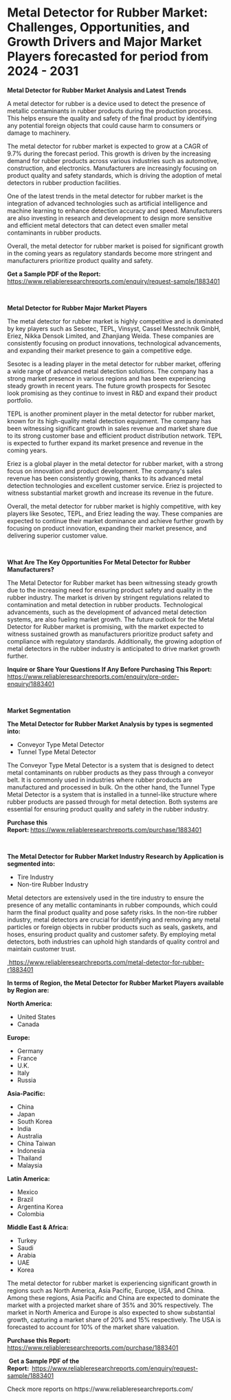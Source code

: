 <p><h1>Metal Detector for Rubber Market: Challenges, Opportunities, and Growth Drivers and Major Market Players forecasted for period from 2024 - 2031</h1></p><p><strong>Metal Detector for Rubber Market Analysis and Latest Trends</strong></p>
<p><p>A metal detector for rubber is a device used to detect the presence of metallic contaminants in rubber products during the production process. This helps ensure the quality and safety of the final product by identifying any potential foreign objects that could cause harm to consumers or damage to machinery.</p><p>The metal detector for rubber market is expected to grow at a CAGR of 9.7% during the forecast period. This growth is driven by the increasing demand for rubber products across various industries such as automotive, construction, and electronics. Manufacturers are increasingly focusing on product quality and safety standards, which is driving the adoption of metal detectors in rubber production facilities.</p><p>One of the latest trends in the metal detector for rubber market is the integration of advanced technologies such as artificial intelligence and machine learning to enhance detection accuracy and speed. Manufacturers are also investing in research and development to design more sensitive and efficient metal detectors that can detect even smaller metal contaminants in rubber products.</p><p>Overall, the metal detector for rubber market is poised for significant growth in the coming years as regulatory standards become more stringent and manufacturers prioritize product quality and safety.</p></p>
<p><strong>Get a Sample PDF of the Report:&nbsp;</strong> <a href="https://www.reliableresearchreports.com/enquiry/request-sample/1883401">https://www.reliableresearchreports.com/enquiry/request-sample/1883401</a></p>
<p>&nbsp;</p>
<p><strong>Metal Detector for Rubber Major Market Players</strong></p>
<p><p>The metal detector for rubber market is highly competitive and is dominated by key players such as Sesotec, TEPL, Vinsyst, Cassel Messtechnik GmbH, Eriez, Nikka Densok Limited, and Zhanjiang Weida. These companies are consistently focusing on product innovations, technological advancements, and expanding their market presence to gain a competitive edge.</p><p>Sesotec is a leading player in the metal detector for rubber market, offering a wide range of advanced metal detection solutions. The company has a strong market presence in various regions and has been experiencing steady growth in recent years. The future growth prospects for Sesotec look promising as they continue to invest in R&D and expand their product portfolio.</p><p>TEPL is another prominent player in the metal detector for rubber market, known for its high-quality metal detection equipment. The company has been witnessing significant growth in sales revenue and market share due to its strong customer base and efficient product distribution network. TEPL is expected to further expand its market presence and revenue in the coming years.</p><p>Eriez is a global player in the metal detector for rubber market, with a strong focus on innovation and product development. The company's sales revenue has been consistently growing, thanks to its advanced metal detection technologies and excellent customer service. Eriez is projected to witness substantial market growth and increase its revenue in the future.</p><p>Overall, the metal detector for rubber market is highly competitive, with key players like Sesotec, TEPL, and Eriez leading the way. These companies are expected to continue their market dominance and achieve further growth by focusing on product innovation, expanding their market presence, and delivering superior customer value.</p></p>
<p>&nbsp;</p>
<p><strong>What Are The Key Opportunities For Metal Detector for Rubber Manufacturers?</strong></p>
<p><p>The Metal Detector for Rubber market has been witnessing steady growth due to the increasing need for ensuring product safety and quality in the rubber industry. The market is driven by stringent regulations related to contamination and metal detection in rubber products. Technological advancements, such as the development of advanced metal detection systems, are also fueling market growth. The future outlook for the Metal Detector for Rubber market is promising, with the market expected to witness sustained growth as manufacturers prioritize product safety and compliance with regulatory standards. Additionally, the growing adoption of metal detectors in the rubber industry is anticipated to drive market growth further.</p></p>
<p><strong>Inquire or Share Your Questions If Any Before Purchasing This Report:</strong> <a href="https://www.reliableresearchreports.com/enquiry/pre-order-enquiry/1883401">https://www.reliableresearchreports.com/enquiry/pre-order-enquiry/1883401</a></p>
<p>&nbsp;</p>
<p><strong>Market Segmentation</strong></p>
<p><strong>The Metal Detector for Rubber Market Analysis by types is segmented into:</strong></p>
<p><ul><li>Conveyor Type Metal Detector</li><li>Tunnel Type Metal Detector</li></ul></p>
<p><p>The Conveyor Type Metal Detector is a system that is designed to detect metal contaminants on rubber products as they pass through a conveyor belt. It is commonly used in industries where rubber products are manufactured and processed in bulk. On the other hand, the Tunnel Type Metal Detector is a system that is installed in a tunnel-like structure where rubber products are passed through for metal detection. Both systems are essential for ensuring product quality and safety in the rubber industry.</p></p>
<p><strong>Purchase this Report:&nbsp;</strong><a href="https://www.reliableresearchreports.com/purchase/1883401">https://www.reliableresearchreports.com/purchase/1883401</a></p>
<p>&nbsp;</p>
<p><strong>The Metal Detector for Rubber Market Industry Research by Application is segmented into:</strong></p>
<p><ul><li>Tire Industry</li><li>Non-tire Rubber Industry</li></ul></p>
<p><p>Metal detectors are extensively used in the tire industry to ensure the presence of any metallic contaminants in rubber compounds, which could harm the final product quality and pose safety risks. In the non-tire rubber industry, metal detectors are crucial for identifying and removing any metal particles or foreign objects in rubber products such as seals, gaskets, and hoses, ensuring product quality and customer safety. By employing metal detectors, both industries can uphold high standards of quality control and maintain customer trust.</p></p>
<p><a href="https://www.reliableresearchreports.com/metal-detector-for-rubber-r1883401">&nbsp;https://www.reliableresearchreports.com/metal-detector-for-rubber-r1883401</a></p>
<p><strong>In terms of Region, the Metal Detector for Rubber Market Players available by Region are:</strong></p>
<p>
    <p> <strong> North America: </strong>
        <ul>
            <li>United States</li>
            <li>Canada</li>
        </ul>
        </p> 
    <p> <strong> Europe: </strong>
        <ul>
            <li>Germany</li>
            <li>France</li>
            <li>U.K.</li>
            <li>Italy</li>
            <li>Russia</li>
        </ul>
        </p> 
    <p> <strong> Asia-Pacific: </strong>
        <ul>
            <li>China</li>
            <li>Japan</li>
            <li>South Korea</li>
            <li>India</li>
            <li>Australia</li>
            <li>China Taiwan</li>
            <li>Indonesia</li>
            <li>Thailand</li>
            <li>Malaysia</li>
        </ul>
        </p> 
    <p> <strong> Latin America: </strong>
        <ul>
            <li>Mexico</li>
            <li>Brazil</li>
            <li>Argentina Korea</li>
            <li>Colombia</li>
        </ul>
        </p> 
    <p> <strong> Middle East & Africa: </strong>
        <ul>
            <li>Turkey</li>
            <li>Saudi</li>
            <li>Arabia</li>
            <li>UAE</li>
            <li>Korea</li>
        </ul>
    </p>
    </p>
<p><p>The metal detector for rubber market is experiencing significant growth in regions such as North America, Asia Pacific, Europe, USA, and China. Among these regions, Asia Pacific and China are expected to dominate the market with a projected market share of 35% and 30% respectively. The market in North America and Europe is also expected to show substantial growth, capturing a market share of 20% and 15% respectively. The USA is forecasted to account for 10% of the market share valuation.</p></p>
<p><strong>Purchase this Report: </strong><a href="https://www.reliableresearchreports.com/purchase/1883401">https://www.reliableresearchreports.com/purchase/1883401</a></p>
<p>&nbsp;<strong>Get a Sample PDF of the Report:&nbsp;&nbsp;</strong><a href="https://www.reliableresearchreports.com/enquiry/request-sample/1883401">https://www.reliableresearchreports.com/enquiry/request-sample/1883401</a></p>
<p><strong></strong></p>
<p>Check more reports on https://www.reliableresearchreports.com/</p>